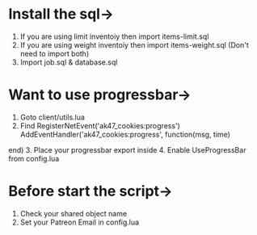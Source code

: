 Install the sql->
===============================================================
1. 	If you are using limit inventoiy then import items-limit.sql
1. 	If you are using weight inventoiy then import items-weight.sql
 	(Don't need to import both)
2.	Import job.sql & database.sql

Want to use progressbar->
===============================================================
1. Goto client/utils.lua
2. Find
RegisterNetEvent('ak47_cookies:progress')
AddEventHandler('ak47_cookies:progress', function(msg, time)
    
end)
3. Place your progressbar export inside
4. Enable UseProgressBar from config.lua

Before start the script->
===============================================================
1. Check your shared object name
2. Set your Patreon Email in config.lua